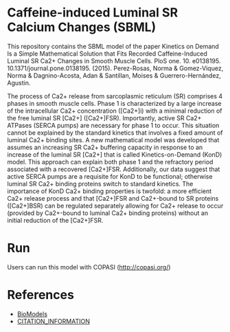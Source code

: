 # Caffeine-induced Luminal SR Calcium Changes (SBML)

This repository contains the SBML model of the paper Kinetics on Demand Is a Simple Mathematical Solution that Fits Recorded Caffeine-Induced Luminal SR Ca2+ Changes in Smooth Muscle Cells. PloS one. 10. e0138195. 10.1371/journal.pone.0138195. (2015).
Perez-Rosas, Norma & Gomez-Viquez, Norma & Dagnino-Acosta, Adan & Santillan, Moises & Guerrero-Hernández, Agustin.

The process of Ca2+ release from sarcoplasmic reticulum (SR) comprises 4 phases in smooth muscle cells. Phase 1 is characterized by a large increase of the intracellular Ca2+ concentration ([Ca2+]i) with a minimal reduction of the free luminal SR [Ca2+] ([Ca2+]FSR). Importantly, active SR Ca2+ ATPases (SERCA pumps) are necessary for phase 1 to occur. This situation cannot be explained by the standard kinetics that involves a fixed amount of luminal Ca2+ binding sites. A new mathematical model was developed that assumes an increasing SR Ca2+ buffering capacity in response to an increase of the luminal SR [Ca2+] that is called Kinetics-on-Demand (KonD) model. This approach can explain both phase 1 and the refractory period associated with a recovered [Ca2+]FSR. Additionally, our data suggest that active SERCA pumps are a requisite for KonD to be functional; otherwise luminal SR Ca2+ binding proteins switch to standard kinetics. The importance of KonD Ca2+ binding properties is twofold: a more efficient Ca2+ release process and that [Ca2+]FSR and Ca2+-bound to SR proteins ([Ca2+]BSR) can be regulated separately allowing for Ca2+ release to occur (provided by Ca2+-bound to luminal Ca2+ binding proteins) without an initial reduction of the [Ca2+]FSR.

# Run

Users can run this model with COPASI
(http://copasi.org/)

# References 

* [BioModels](https://www.ebi.ac.uk/biomodels/search?query=rosas2015&domain=biomodels)
* [CITATION_INFORMATION](https://journals.plos.org/plosone/article?id=10.1371/journal.pone.0138195)
